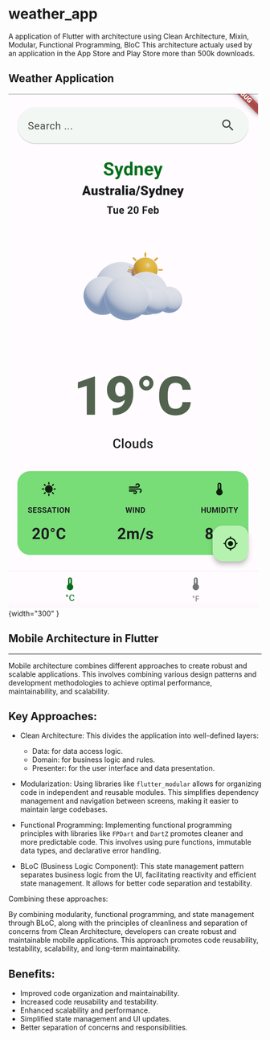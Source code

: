# weather_app

A application of Flutter with architecture using Clean Architecture, Mixin, Modular, Functional Programming, BloC
This architecture actualy used by an application in the App Store and Play Store more than 500k downloads.

## Weather Application
![alt text](assets/app.png){width="300" }


## Mobile Architecture in Flutter
------------------------------

Mobile architecture combines different approaches to create robust and scalable applications. This involves combining various design patterns and development methodologies to achieve optimal performance, maintainability, and scalability.

## Key Approaches:

-   Clean Architecture: This divides the application into well-defined layers:

    -   Data: for data access logic.
    -   Domain: for business logic and rules.
    -   Presenter: for the user interface and data presentation.
-   Modularization: Using libraries like `flutter_modular` allows for organizing code in independent and reusable modules. This simplifies dependency management and navigation between screens, making it easier to maintain large codebases.

-   Functional Programming: Implementing functional programming principles with libraries like `FPDart` and `DartZ` promotes cleaner and more predictable code. This involves using pure functions, immutable data types, and declarative error handling.

-   BLoC (Business Logic Component): This state management pattern separates business logic from the UI, facilitating reactivity and efficient state management. It allows for better code separation and testability.

Combining these approaches:

By combining modularity, functional programming, and state management through BLoC, along with the principles of cleanliness and separation of concerns from Clean Architecture, developers can create robust and maintainable mobile applications. This approach promotes code reusability, testability, scalability, and long-term maintainability.

## Benefits:

-   Improved code organization and maintainability.
-   Increased code reusability and testability.
-   Enhanced scalability and performance.
-   Simplified state management and UI updates.
-   Better separation of concerns and responsibilities.